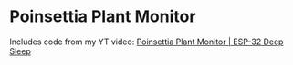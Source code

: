 # Poinsettia Plant Monitor

Includes code from my YT video: [Poinsettia Plant Monitor | ESP-32 Deep Sleep](https://youtu.be/BKmELgkRkNY)
